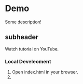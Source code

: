 # Demo

Some description!

## subheader

Watch tutorial on YouTube.

### Local Develeoment

1. Open index.html in your browser.
2.